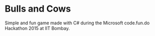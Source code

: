 # Bulls and Cows

Simple and fun game made with C# during the Microsoft code.fun.do Hackathon 2015 at IIT Bombay.
